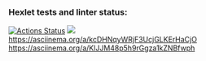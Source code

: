 ### Hexlet tests and linter status:
[![Actions Status](https://github.com/Kirill070/php-project-45/workflows/hexlet-check/badge.svg)](https://github.com/Kirill070/php-project-45/actions)
<a href="https://codeclimate.com/github/Kirill070/php-project-45/maintainability"><img src="https://api.codeclimate.com/v1/badges/bf304ab1a22cc90bb35e/maintainability" /></a>
https://asciinema.org/a/kcDHNqyWRjF3UcjGLKErHaCjO
https://asciinema.org/a/KlJJM48p5h9rGgza1kZNBfwph